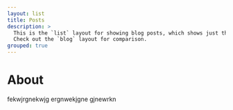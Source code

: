 ```yaml
---
layout: list
title: Posts
description: >
  This is the `list` layout for showing blog posts, which shows just the title and groups them by year of publication.
  Check out the `blog` layout for comparison.
grouped: true
---
```



# About
fekwjrgnekwjg
ergnwekjgne
gjnewrkn
